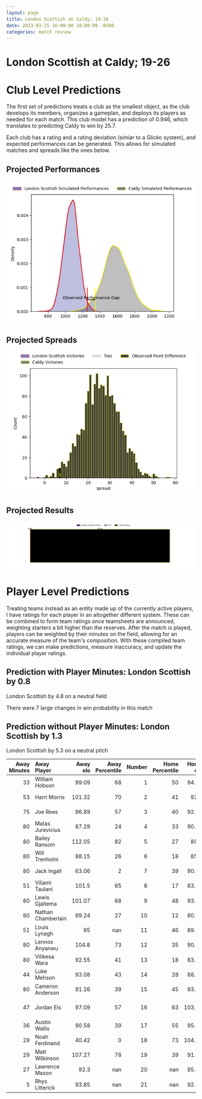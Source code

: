 ```yaml
---  
layout: page  
title: London Scottish at Caldy; 19-26  
date: 2023-03-25 16:00:00 18:00:00 -0500  
categories: match review  
---
```

# London Scottish at Caldy; 19-26

# Club Level Predictions


The first set of predictions treats a club as the smallest object, as the club develops its members, organizes a gameplan, and deploys its players as needed for each match. This club model has a prediction of 0.946, which translates to predicting Caldy to win by 25.7.

Each club has a rating and a rating deviation (simiar to a Glicko system), and expected performances can be generated. This allows for simulated matches and spreads like the ones below.
## Projected Performances


![Projected Performances](plots/performances_2023-03-25-Caldy-LondonScottish.png)
## Projected Spreads


![Projected Spreads](plots/spreads_2023-03-25-Caldy-LondonScottish.png)
## Projected Results


![Projected Results](plots/resultbar_2023-03-25-Caldy-LondonScottish.png)
# Player Level Predictions


Treating teams instead as an entity made up of the currently active players, I have ratings for each player in an altogether different system. These can be combined to form team ratings once teamsheets are announced, weighting starters a bit higher than the reserves. After the match is played, players can be weighted by their minutes on the field, allowing for an accurate measure of the team's composition. With these compiled team ratings, we can make predictions, measure inaccuracy, and update the individual player ratings.
## Prediction with Player Minutes: London Scottish by 0.8


London Scottish by 4.8 on a neutral field

There were 7 large changes in win probability in this match
## Prediction without Player Minutes: London Scottish by 1.3


London Scottish by 5.3 on a neutral pitch



|   Away Minutes | Away Player        |   Away elo |   Away Percentile |   Number |   Home Percentile |   Home elo | Home Player         |   Home Minutes |
|---------------:|:-------------------|-----------:|------------------:|---------:|------------------:|-----------:|:--------------------|---------------:|
|             33 | William Hobson     |      99.09 |                68 |        1 |                50 |      94.97 | Adam Aigbokhae      |             80 |
|             53 | Harri Morris       |     101.32 |                70 |        2 |                41 |      92.5  | Oliver Hearn        |             80 |
|             75 | Joe Rees           |      96.89 |                57 |        3 |                40 |      92.76 | Nathan Rushton      |             60 |
|             80 | Matas Jurevicius   |      87.29 |                24 |        4 |                33 |      90.61 | Josiah Dickinson    |             60 |
|             80 | Bailey Ransom      |     112.05 |                82 |        5 |                27 |      88.2  | Thomas Sanders      |             80 |
|             80 | Will Trenholm      |      88.15 |                26 |        6 |                18 |      85.4  | Callum Ridgway      |             80 |
|             80 | Jack Ingall        |      63.06 |                 2 |        7 |                39 |      90.62 | Nyle Davidson       |             77 |
|             51 | Viliami Taulani    |     101.5  |                65 |        8 |                17 |      83.56 | Rouben Birch        |             80 |
|             80 | Lewis Gjaltema     |     101.07 |                68 |        9 |                48 |      93.48 | Chris Pilgrim       |             49 |
|             80 | Nathan Chamberlain |      89.24 |                27 |       10 |                12 |      80.78 | Rhys Hayes          |             80 |
|             51 | Louis Lynagh       |      95    |               nan |       11 |                46 |      89.18 | Michael Cartmill    |             80 |
|             80 | Lennox Anyanwu     |     104.8  |                73 |       12 |                35 |      90.79 | Lewis Barker        |             62 |
|             80 | Vilikesa Wara      |      92.55 |                41 |       13 |                18 |      83.74 | Dan Bibby           |             80 |
|             44 | Luke Mehson        |      93.08 |                43 |       14 |                28 |      88.65 | Nick Royle          |             80 |
|             80 | Cameron Anderson   |      91.26 |                39 |       15 |                45 |      93.68 | Elliott Gourlay     |             80 |
|             47 | Jordan Els         |      97.09 |                57 |       16 |                63 |     103.45 | Anerin (Nye) Thomas |             31 |
|             36 | Austin Wallis      |      90.58 |                39 |       17 |                55 |      95.14 | Ryan Higginson      |             20 |
|             29 | Noah Ferdinand     |      40.42 |                 0 |       18 |                73 |     104.09 | Martin Gerrard      |              4 |
|             29 | Matt Wilkinson     |     107.27 |                78 |       19 |                39 |      91.97 | Louis Beer          |             18 |
|             27 | Lawrence Mason     |      92.3  |               nan |       20 |               nan |      95.84 | Thomas Parry        |             16 |
|              5 | Rhys Litterick     |      93.85 |               nan |       21 |               nan |      92.06 | Ethan Caine         |              3 |

